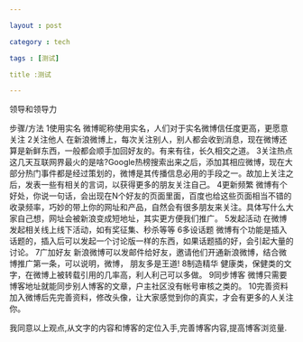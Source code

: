 ```yaml
---

layout : post

category : tech

tags : [测试]

title :测试

---
```


领导和领导力





步骤/方法
1使用实名
微博昵称使用实名，人们对于实名微博信任度更高，更愿意关注
2关注他人
在新浪微博上，每次关注别人，别人都会收到消息，现在微博还算是新鲜东西，一般都会顺手加回好友的。有来有往，长久相交之道。
3关注热点
这几天互联网界最火的是啥?Google热榜搜索出来之后，添加其相应微博，现在大部分热门事件都是经过策划的，微博是其传播信息必用的手段之一。故加上关注之后，发表一些有相关的言词，以获得更多的朋友关注自己。
4更新频繁
微博有个好处，你说一句话，会出现在N个好友的页面里面，百度也给这些页面相当不错的收录频率，巧妙的带上你的网址和产品，自然会有很多朋友来关注。具体写什么大家自己想，网址会被新浪变成短地址，其实更方便我们推广。
5发起活动
在微博发起相关线上线下活动，如有奖征集、秒杀等等
6多设话题
微博有个功能是插入话题的，插入后可以发起一个讨论版一样的东西，如果话题插的好，会引起大量的讨论。
7广加好友
新浪微博可以发邮件给好友，邀请他们开通新浪微博，结合微博推广第一条，可以说明，微博， 朋友多是王道!
8制造精华
健康类，保健类的文字，在微博上被转载引用的几率高，利人利己可以多做。
9同步博客
微博只需要博客地址就能同步别人博客的文章，户主社区没有帐号审核之类的。
10完善资料
加入微博后先完善资料，修改头像，让大家感觉到你的真实，才会有更多的人关注你。
 

 

我同意以上观点,从文字的内容和博客的定位入手,完善博客内容,提高博客浏览量.

